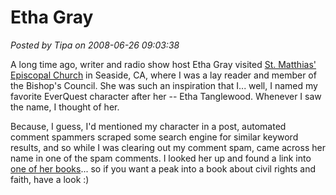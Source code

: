 # Etha Gray

*Posted by Tipa on 2008-06-26 09:03:38*

A long time ago, writer and radio show host Etha Gray visited [St. Matthias' Episcopal Church](http://www.encyclopedia.com/doc/1G1-152190242.html) in Seaside, CA, where I was a lay reader and member of the Bishop's Council. She was such an inspiration that I... well, I named my favorite EverQuest character after her -- Etha Tanglewood. Whenever I saw the name, I thought of her.

Because, I guess, I'd mentioned my character in a post, automated comment spammers scraped some search engine for similar keyword results, and so while I was clearing out my comment spam, came across her name in one of the spam comments. I looked her up and found a link into [one of her books](http://books.google.com/books?hl=en&id=OAaZdaCJyxAC&dq=etha+gray+prayers&printsec=frontcover&source=web&ots=MIVZPoNDPF&sig=W_0FMk90fF7b_D78hg2BwAwhgWM&sa=X&oi=book_result&resnum=3&ct=result#PPP1,M1)... so if you want a peak into a book about civil rights and faith, have a look :)

